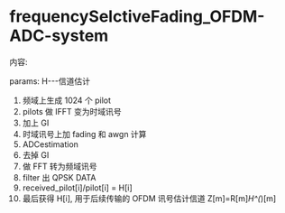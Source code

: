 # frequencySelctiveFading_OFDM-ADC-system

内容:

params: H---信道估计

1. 频域上生成 1024 个 pilot
2. pilots 做 IFFT 变为时域讯号
3. 加上 GI
4. 时域讯号上加 fading 和 awgn 计算
5. ADCestimation
6. 去掉 GI
7. 做 FFT 转为频域讯号
8. filter 出 QPSK DATA
9. received_pilot[i]/pilot[i] = H[i]
10. 最后获得 H[i], 用于后续传输的 OFDM 讯号估计信道 Z[m]=R[m]_H^(_)[m]
